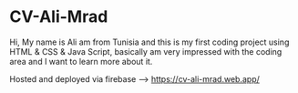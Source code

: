 # CV-Ali-Mrad
Hi, My name is Ali am from Tunisia and this is my first coding project using HTML & CSS & Java Script, basically am very impressed with the coding area and I want to learn more about it.

Hosted and deployed via firebase --> https://cv-ali-mrad.web.app/
